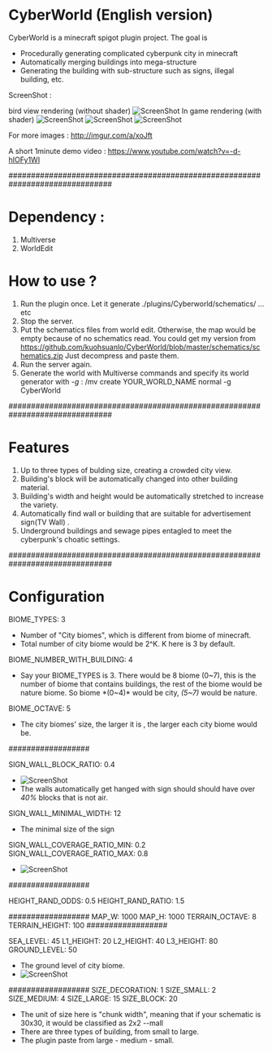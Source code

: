 # CyberWorld  (English version)

CyberWorld is a minecraft spigot plugin project. The goal is 
  - Procedurally generating complicated cyberpunk city in minecraft 
  - Automatically merging buildings into mega-structure
  - Generating the building with sub-structure such as signs, illegal building, etc.

ScreenShot : 

bird view rendering (without shader)
![ScreenShot](http://i.imgur.com/88ZMhRM.png)
In game rendering (with shader)
![ScreenShot](http://i.imgur.com/PtRndwI.png)
![ScreenShot](http://i.imgur.com/JBseZLc.png)
![ScreenShot](http://i.imgur.com/wz9SNm7.png)

For more images : 
http://imgur.com/a/xoJft

A short 1minute demo video : 
https://www.youtube.com/watch?v=-d-hIOFy1WI

###############################################################################

# Dependency : 
1. Multiverse 
2. WorldEdit

# How to use ?
1. Run the plugin once. Let it generate ./plugins/Cyberworld/schematics/ ... etc
2. Stop the server.
3. Put the schematics files from world edit. Otherwise, the map would be empty because of no schematics read.
  You could get my version from https://github.com/kuohsuanlo/CyberWorld/blob/master/schematics/schematics.zip
  Just decompress and paste them.
4. Run the server again.
5. Generate the world with Multiverse commands and specify its world generator with *-g* : 
   /mv create YOUR_WORLD_NAME normal -g CyberWorld

###############################################################################

# Features
1. Up to three types of bulding size, creating a crowded city view.
2. Building's block will be automatically changed into other building material.
3. Building's width and height would be automatically stretched to increase the variety.
4. Automatically find wall or building that are suitable for advertisement sign(TV Wall) .
5. Underground buildings and sewage pipes entagled to meet the cyberpunk's choatic settings.

###############################################################################

# Configuration
BIOME_TYPES: 3
  - Number of "City biomes", which is different from biome of minecraft.
  - Total number of city biome would be 2^K. K here is 3 by default.

BIOME_NUMBER_WITH_BUILDING: 4
  - Say your BIOME_TYPES is 3. There would be 8 biome (0~7), this is the number of biome that contains buildings, the rest of the biome would be nature biome. So biome *(0~4)* would be city, *(5~7)* would be nature.

BIOME_OCTAVE: 5
   - The city biomes' size, the larger it is , the larger each city biome would be.

##################

SIGN_WALL_BLOCK_RATIO: 0.4
  - ![ScreenShot](http://i.imgur.com/8Jkr4HA.png)
  - The walls automatically get hanged with sign should should have over *40%* blocks that is not air.

SIGN_WALL_MINIMAL_WIDTH: 12
  - The minimal size of the sign

SIGN_WALL_COVERAGE_RATIO_MIN: 0.2
SIGN_WALL_COVERAGE_RATIO_MAX: 0.8
  - ![ScreenShot](http://i.imgur.com/DB5187B.png)

##################

HEIGHT_RAND_ODDS: 0.5
HEIGHT_RAND_RATIO: 1.5

##################
MAP_W: 1000
MAP_H: 1000
TERRAIN_OCTAVE: 8
TERRAIN_HEIGHT: 100
##################

SEA_LEVEL: 45
L1_HEIGHT: 20
L2_HEIGHT: 40
L3_HEIGHT: 80
GROUND_LEVEL: 50
  - The ground level of city biome.
  - ![ScreenShot](http://i.imgur.com/ALiR2YC.png)

##################
SIZE_DECORATION: 1
SIZE_SMALL: 2
SIZE_MEDIUM: 4
SIZE_LARGE: 15
SIZE_BLOCK: 20
  - The unit of size here is "chunk width", meaning that if your schematic is 30x30, it would be classified as 2x2 --mall
  - There are three types of building, from small to large. 
  - The plugin paste from large - medium - small.
